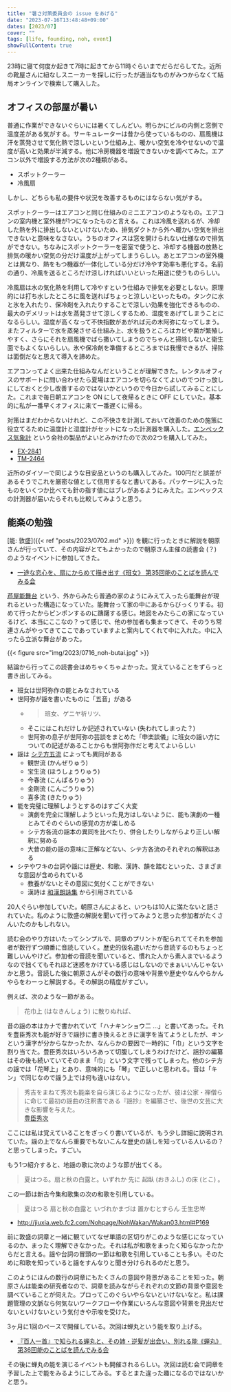 ```yaml
---
title: "暑さ対策委員会の issue をあげる"
date: "2023-07-16T13:48:48+09:00"
dates: [2023/07]
cover: ""
tags: [life, founding, noh, event]
showFullContent: true
---
```


23時に寝て何度か起きて7時に起きてから11時ぐらいまでだらだらしてた。近所の靴屋さんに紐なしスニーカーを探しに行ったが適当なものがみつからなくて結局オンラインで検索して購入した。

## オフィスの部屋が暑い

普通に作業ができないぐらいには暑くてしんどい。明らかにビルの内側と窓側で温度差がある気がする。サーキュレーターは昔から使っているものの、扇風機は汗を蒸発させて気化熱で涼しいという仕組み上、暖かい空気を冷やせないので温度が高いと効果が半減する。他に冷房機器を増設できないかを調べてみた。エアコン以外で増設する方法が次の2種類がある。

* スポットクーラー
* 冷風扇

しかし、どちらも私の要件や状況を改善するものにはならない気がする。

スポットクーラーはエアコンと同じ仕組みのミニエアコンのようなもの。エアコンの室内機と室外機が1つになったものと言える。これは冷風を送れるが、冷却した熱を外に排出しないといけないため、排気ダクトから外へ暖かい空気を排出できないと意味をなさない。うちのオフィスは窓を開けられない仕様なので排気ができない。ちなみにスポットクーラーを密室で使うと、冷却する機器の放熱と排気の暖かい空気の分だけ温度が上がってしまうらしい。あとエアコンの室外機とは異なり、熱をもつ機器が一体化している分だけ冷やす効率も悪化する。名前の通り、冷風を送るところだけ涼しければいいといった用途に使うものらしい。

冷風扇は水の気化熱を利用して冷やすという仕組みで排気を必要としない。原理的には打ち水したところに風を送ればちょっと涼しいといったもの。タンクに水と氷を入れたり、保冷剤を入れたりすることで涼しい効果を強化できるものの、最大のデメリットは水を蒸発させて涼しくするため、湿度をあげてしまうことになるらしい。湿度が高くなって不快指数があがれば元の木阿弥になってしまう。またフィルターで水を蒸発させる仕組み上、水を扱うところはカビや菌が繁殖しやすく、さらにそれを扇風機でばら撒いてしまうのでちゃんと掃除しないと衛生面でもよくないらしい。氷や保冷剤を準備するところまでは我慢できるが、掃除は面倒だなと思えて導入を諦めた。

エアコンってよく出来た仕組みなんだということが理解できた。レンタルオフィスのサポートに問い合わせたら夏場はエアコンを切らなくてよいのでつけっ放しにしておくと少し改善するのではないかというので今日から試してみることにした。これまで毎日朝エアコンを ON にして夜帰るときに OFF にしていた。基本的に私が一番早くオフィスに来て一番遅くに帰る。

対策はまだわからないけれど、この不快さを計測しておいて改善のための施策に役立てるために温度計と湿度計がセットになった計測器を購入した。[エンペックス気象計](https://empex.co.jp/) という会社の製品がよいとみかけたので次の2つを購入してみた。

* [EX-2841](https://www.amazon.co.jp/-/en/EX-2841-Thermometer-Hygrometer-Precision-Universal/dp/B0002OWY6W)
* [TM-2464](https://empex.co.jp/products/tm-2464/index.html)

近所のダイソーで同じような目安品というのも購入してみた。100円だと誤差があるそうでこれを厳密な値として信用するなと書いてある。パッケージに入ったものをいくつか比べても針の指す値にはブレがあるようにみえた。エンペックスの計測器が届いたらそれも比較してみようと思う。

## 能楽の勉強

[能: 敦盛]({{< ref "posts/2023/0702.md" >}}) を観に行ったときに解説を朝原さんが行っていて、その内容がとてもよかったので朝原さん主催の読書会 (？) のようなイベントに参加してきた。

* [一途な恋心を、扇にからめて描き出す《班女》 第35回能のことばを読んでみる会](https://nohgaku-kyodo.com/repertoire/yondemiru-hanjo20230716)

[芦屋能舞台](http://www.ashiya-nohbutai.com/) という、外からみたら普通の家のようにみえて入ったら能舞台が現れるといった構造になっていた。能舞台って家の中にあるからびっくりする。初めて行ったからピンポンするのに躊躇する感じ。地図をみたらこの家になっているけど、本当にここなの？って感じで、他の参加者も集まってきて、そのうち常連さんがやってきてここであっていますよと案内してくれて中に入れた。中に入ったら立派な舞台があった。

{{< figure src="img/2023/0716_noh-butai.jpg" >}}

結論から行ってこの読書会はめちゃくちゃよかった。覚えていることをずらっと書き出してみる。

* 班女は世阿弥作の能とみなされている
* 世阿弥が謡を書いたものに「五音」がある
  * >  班女、ゲニヤ祈リツ、
  * そこにはこれだけしか記述されていない (失われてしまった？) 
  * 世阿弥の息子が世阿弥の芸談をまとめた「申楽談儀」に班女の謡い方についての記述があることからも世阿弥作だと考えてよいらしい
* 謡は [シテ方五流](https://www.the-noh.com/jp/sekai/shite.html) によっても異同がある
  * 観世流 (かんぜりゅう)
  * 宝生流 (ほうしょうりゅう)
  * 今春流 (こんぱるりゅう)
  * 金剛流 (こんごうりゅう)
  * 喜多流 (きたりゅう)
* 能を完璧に理解しようとするのはすごく大変
  * 演劇を完全に理解しようといった見方はしないように、能も演劇の一種とみてそのぐらいの感覚の方が楽しめる
  * シテ方各流の謡本の異同を比べたり、併合したりしながらより正しい解釈に努める
  * 大昔の能の謡の意味に正解などない、シテ方各流のそれぞれの解釈はある
* シテやワキの台詞や謡には歴史、和歌、漢詩、韻を踏むといった、さまざまな意図が含められている
  * 教養がないとその意図に気付くことができない
  * 漢詩は [和漢朗詠集](https://ja.wikipedia.org/wiki/%E5%92%8C%E6%BC%A2%E6%9C%97%E8%A9%A0%E9%9B%86) から引用されている

20人ぐらい参加していた。朝原さんによると、いつもは10人に満たないと話されていた。私のように敦盛の解説を聞いて行ってみようと思った参加者がたくさんいたのかもしれない。

読む会のやり方はいたってシンプルで、詞章のプリントが配られててそれを参加者が数行ずつ順番に音読していく。歴史的仮名遣いだから音読するのもちょっと難しいんやけど。参加者の音読を聞いていると、慣れた人から素人までいるようなので拙くてもそれほど迷惑をかけている感じはしないのでまぁいいんじゃないかと思う。音読した後に朝原さんがその数行の意味や背景や歴史やなんやらかんやらをわーっと解説する。その解説の精度がすごい。

例えば、次のような一節がある。

> 花巾上 (はなきんしょう) に散りぬれば、

昔の謡の本はカナで書かれていて「ハナキンショウ二 ...」と書いてあった。それを豊臣秀次も能が好きで謡抄に書き換えるときに漢字を当てようとしたが、キンという漢字が分からなかったか、なんらかの要因で一時的に「巾」という文字を割り当てた。豊臣秀次はいろいろあって切腹してしまうわけだけど、謡抄の編纂はその後も続いていてそのまま「巾」という文字で残ってしまった。他のシテ方の謡では「花琴上」とあり、意味的にも「琴」で正しいと思われる。音は「キン」で同じなので謡う上では何も違いはない。

> 秀吉をまねて秀次も能楽を自ら演じるようになったが、彼は公家・禅僧らに命じて最初の謡曲の注釈書である『謡抄』を編纂させ、後世の文芸に大きな影響を与えた。<br />
> [豊臣秀次](https://ja.wikipedia.org/wiki/%E8%B1%8A%E8%87%A3%E7%A7%80%E6%AC%A1)

ここには私は覚えていることをざっくり書いているが、もう少し詳細に説明されていた。謡の上でなんら重要でもないこんな歴史の話しを知っている人いるの？と思ってしまった。すごい。

もう1つ紹介すると、地謡の歌に次のような節が出てくる。

> 夏はつる。扇と秋の白露と。いずれか 先に 起臥 (おきふし) の床 (とこ) 。

この一節は新古今集和歌集の次の和歌を引用している。

> 夏はつる 扇と秋の白露と いづれかまづは 置かむとすらん  壬生忠岑

* http://jiuxia.web.fc2.com/Nohpage/NohWakan/Wakan03.html#P169

前に敦盛の詞章と一緒に観ていてなぜ単語の区切りがこのような感じになっているのか、まったく理解できなかった。それは私が和歌をまったく知らなかったからだと言える。謡や台詞の冒頭の一節は和歌を引用していることも多い。そのために和歌を知っていると謡をすんなりと聞き分けられるのだと思う。

このようにほんの数行の詞章にもたくさんの意図や背景があることを知った。朝原さんは能楽の研究者なので、詞章を読みながらそれぞれの文節の背景や意図を調べていることが伺えた。プロってこのぐらいやらないといけないなと。私は課題管理の文脈なら何気ないワークフローや作業にいろんな意図や背景を見出だせないといけないという気付きや示唆を受けた。

3ヶ月に1回のペースで開催している。次回は蝉丸という能を取り上げる。

* [『百人一首』で知られる蝉丸と、その姉・逆髪が出会い、別れる能《蝉丸》 第36回能のことばを読んでみる会](https://nohgaku-kyodo.com/repertoire/yondemiru-semimaru20231021)

その後に蝉丸の能を演じるイベントも開催されるらしい。次回は読む会で詞章を予習した上で能をみるようにしてみる。するとまた違った趣になるのではないかと思う。
